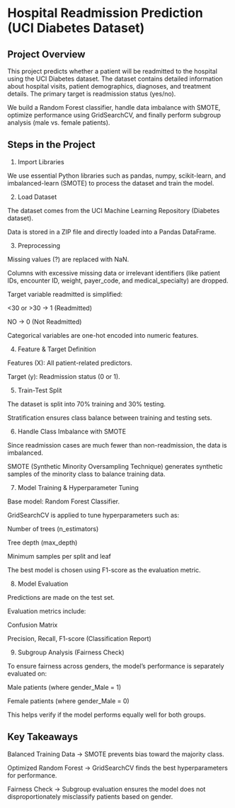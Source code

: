 # Hospital Readmission Prediction (UCI Diabetes Dataset)
## Project Overview

This project predicts whether a patient will be readmitted to the hospital using the UCI Diabetes dataset. The dataset contains detailed information about hospital visits, patient demographics, diagnoses, and treatment details. The primary target is readmission status (yes/no).

We build a Random Forest classifier, handle data imbalance with SMOTE, optimize performance using GridSearchCV, and finally perform subgroup analysis (male vs. female patients).

## Steps in the Project
1. Import Libraries

We use essential Python libraries such as pandas, numpy, scikit-learn, and imbalanced-learn (SMOTE) to process the dataset and train the model.

2. Load Dataset

The dataset comes from the UCI Machine Learning Repository (Diabetes dataset).

Data is stored in a ZIP file and directly loaded into a Pandas DataFrame.

3. Preprocessing

Missing values (?) are replaced with NaN.

Columns with excessive missing data or irrelevant identifiers (like patient IDs, encounter ID, weight, payer_code, and medical_specialty) are dropped.

Target variable readmitted is simplified:

<30 or >30 → 1 (Readmitted)

NO → 0 (Not Readmitted)

Categorical variables are one-hot encoded into numeric features.

4. Feature & Target Definition

Features (X): All patient-related predictors.

Target (y): Readmission status (0 or 1).

5. Train-Test Split

The dataset is split into 70% training and 30% testing.

Stratification ensures class balance between training and testing sets.

6. Handle Class Imbalance with SMOTE

Since readmission cases are much fewer than non-readmission, the data is imbalanced.

SMOTE (Synthetic Minority Oversampling Technique) generates synthetic samples of the minority class to balance training data.

7. Model Training & Hyperparameter Tuning

Base model: Random Forest Classifier.

GridSearchCV is applied to tune hyperparameters such as:

Number of trees (n_estimators)

Tree depth (max_depth)

Minimum samples per split and leaf

The best model is chosen using F1-score as the evaluation metric.

8. Model Evaluation

Predictions are made on the test set.

Evaluation metrics include:

Confusion Matrix

Precision, Recall, F1-score (Classification Report)

9. Subgroup Analysis (Fairness Check)

To ensure fairness across genders, the model’s performance is separately evaluated on:

Male patients (where gender_Male = 1)

Female patients (where gender_Male = 0)

This helps verify if the model performs equally well for both groups.

## Key Takeaways

Balanced Training Data → SMOTE prevents bias toward the majority class.

Optimized Random Forest → GridSearchCV finds the best hyperparameters for performance.

Fairness Check → Subgroup evaluation ensures the model does not disproportionately misclassify patients based on gender.
